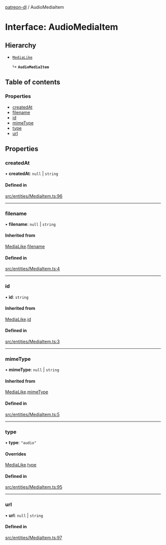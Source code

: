 [patreon-dl](../README.md) / AudioMediaItem

# Interface: AudioMediaItem

## Hierarchy

- [`MediaLike`](MediaLike.md)

  ↳ **`AudioMediaItem`**

## Table of contents

### Properties

- [createdAt](AudioMediaItem.md#createdat)
- [filename](AudioMediaItem.md#filename)
- [id](AudioMediaItem.md#id)
- [mimeType](AudioMediaItem.md#mimetype)
- [type](AudioMediaItem.md#type)
- [url](AudioMediaItem.md#url)

## Properties

### createdAt

• **createdAt**: ``null`` \| `string`

#### Defined in

[src/entities/MediaItem.ts:96](https://github.com/patrickkfkan/patreon-dl/blob/2e8088d/src/entities/MediaItem.ts#L96)

___

### filename

• **filename**: ``null`` \| `string`

#### Inherited from

[MediaLike](MediaLike.md).[filename](MediaLike.md#filename)

#### Defined in

[src/entities/MediaItem.ts:4](https://github.com/patrickkfkan/patreon-dl/blob/2e8088d/src/entities/MediaItem.ts#L4)

___

### id

• **id**: `string`

#### Inherited from

[MediaLike](MediaLike.md).[id](MediaLike.md#id)

#### Defined in

[src/entities/MediaItem.ts:3](https://github.com/patrickkfkan/patreon-dl/blob/2e8088d/src/entities/MediaItem.ts#L3)

___

### mimeType

• **mimeType**: ``null`` \| `string`

#### Inherited from

[MediaLike](MediaLike.md).[mimeType](MediaLike.md#mimetype)

#### Defined in

[src/entities/MediaItem.ts:5](https://github.com/patrickkfkan/patreon-dl/blob/2e8088d/src/entities/MediaItem.ts#L5)

___

### type

• **type**: ``"audio"``

#### Overrides

[MediaLike](MediaLike.md).[type](MediaLike.md#type)

#### Defined in

[src/entities/MediaItem.ts:95](https://github.com/patrickkfkan/patreon-dl/blob/2e8088d/src/entities/MediaItem.ts#L95)

___

### url

• **url**: ``null`` \| `string`

#### Defined in

[src/entities/MediaItem.ts:97](https://github.com/patrickkfkan/patreon-dl/blob/2e8088d/src/entities/MediaItem.ts#L97)
